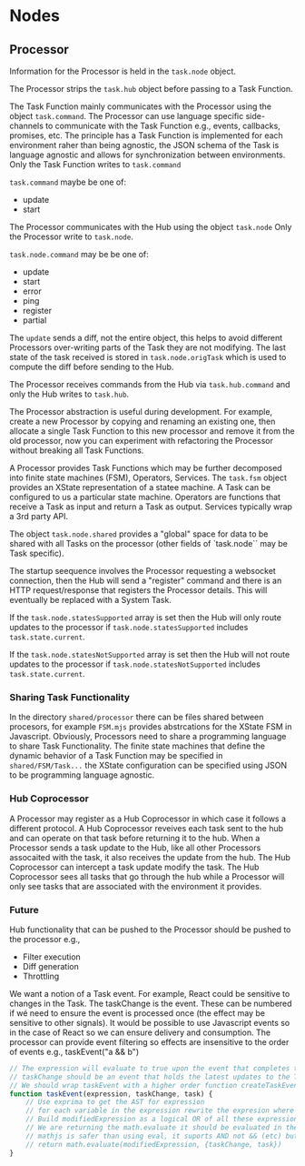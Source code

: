 # Nodes

## Processor

Information for the Processor is held in the `task.node` object.

The Processor strips the `task.hub` object before passing to a Task Function.

The Task Function mainly communicates with the Processor using the object `task.command`. The Processor can use language specific side-channels to communicate with the Task Function e.g., events, callbacks, promises, etc. The principle has a Task Function is implemented for each environment raher than being agnostic, the JSON schema of the Task is language agnostic and allows for synchronization between environments. Only the Task Function writes to `task.command`

`task.command` maybe be one of:
  * update
  * start

The Processor communicates with the Hub using the object `task.node` Only the Processor write to `task.node`.

`task.node.command` may be be one of:
  * update
  * start
  * error
  * ping
  * register
  * partial

The `update` sends a diff, not the entire object, this helps to avoid different Processors over-writing parts of the Task they are not modifying. The last state of the task received is stored in `task.node.origTask` which is used to compute the diff before sending to the Hub.

The Processor receives commands from the Hub via `task.hub.command` and only the Hub writes to `task.hub`.

The Processor abstraction is useful during development. For example, create a new Processor by copying and renaming an existing one, then allocate a single Task Function to this new processor and remove it from the old processor, now you can experiment with refactoring the Processor without breaking all Task Functions. 

A Processor provides Task Functions which may be further decomposed into finite state machines (FSM), Operators, Services. The `task.fsm` object provides an XState representation of a statee machine. A Task can be configured to us a particular state machine. Operators are functions that receive a Task as input and return a Task as output. Services typically wrap a 3rd party API.

The object `task.node.shared` provides a "global" space for data to be shared with all Tasks on the processor (other fields of `task.node`` may be Task specific).

The startup seequence involves the Processor requesting a websocket connection, then the Hub will send a "register" command and there is an HTTP request/response that registers the Processor details. This will eventually be replaced with a System Task.

If the `task.node.statesSupported` array is set then the Hub will only route updates to the processor if `task.node.statesSupported` includes `task.state.current`.

If the `task.node.statesNotSupported` array is set then the Hub will not route updates to the processor if `task.node.statesNotSupported` includes `task.state.current`.

### Sharing Task Functionality

In the directory `shared/processor` there can be files shared between procesors, for example `FSM.mjs` provides abstrcations for the XState FSM in Javascript. Obviously, Processors need to share a programming language to share Task Functionality. The finite state machines that define the dynamic behavior of a Task Function may be specified in `shared/FSM/Task...` the XState configuration can be specified using JSON to be programming language agnostic. 

### Hub Coprocessor

A Processor may register as a Hub Coprocessor in which case it follows a different protocol. A Hub Coprocessor reveives each task sent to the hub and can operate on that task before returning it to the hub. When a Processor sends a task update to the Hub, like all other Processors assocaited with the task, it also receives the update from the hub. The Hub Coprocessor can intercept a task update modify the task. The Hub Coprocessor sees all tasks that go through the hub while a Processor will only see tasks that are associated with the environment it provides.

### Future

Hub functionality that can be pushed to the Processor should be pushed to the processor e.g.,
* Filter execution
* Diff generation
* Throttling

 We want a notion of a Task event. For example, React could be sensitive to changes in the Task. The taskChange is the event. These can be numbered if wé need to ensure the event is processed once (the effect may be sensitive to other signals). It would be possible to use Javascript events so in the case of React so we can ensure delivery and consumption. The processor can provide event filtering so effects are insensitive to the order of events e.g., taskEvent("a && b") 

```javascript
// The expression will evaluate to true upon the event that completes the expression
// taskChange should be an event that holds the latest updates to the Task
// We should wrap taskEvent with a higher order function createTaskEvent then user only need call taskEvent without needing to pass in taskChange and task each time. 
function taskEvent(expression, taskChange, task) {
    // Use exprima to get the AST for expression
    // for each variable in the expression rewrite the expresion where that variable is refered to as taskChange.variable while the other variables are task.variable
    // Build modifiedExpression as a logical OR of all these expression rewrites
    // We are returning the math.evaluate it should be evaluated in the context of where the function was called
    // mathjs is safer than using eval, it suports AND not && (etc) but we can rewrite && as AND during the rewrite step above.
    // return math.evaluate(modifiedExpression, {taskChange, task}) 
}
```